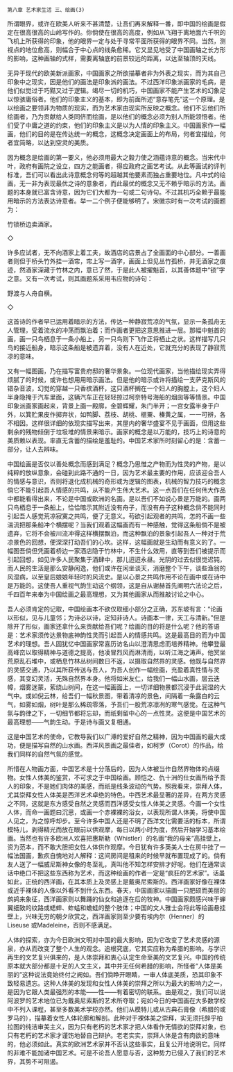     第八章 艺术家生活 三、绘画(3) 

   所谓眼界，或许在欧美人听来不甚清楚，让吾们再来解释一番，即中国的绘画是假定在很高很高的山岭写作的。你倘使在很高的高度，例如从飞翔于离地面六千呎的飞机上所获得的印象，他的眼界一定与处于寻常平面所获得的眼界不同。当然，测视点的地位愈高，则幅合于中心点的线条愈稀。它又显见地受了中国画轴之长方形的影响，这种画轴的式样，需要离轴底的前景较远的距离，以达至轴顶的天线。

   无异于现代的欧美新派画家，中国画家之所欲描摹者非为外表之现实，而为其自己印象中之现实，因是他们的画法是印象派的画法。不过西洋印象派画家的毛病，是他们似觉过于巧黠又过于逻辑。竭尽一切的机巧，中国画家不能产生艺术的幻象足以惊骇庸俗者。他们的印象主义的基本，即为前面所述“意存笔先”这一个原理。是以绘画之要领非为物质的现实，而为艺术家由现实所反映之概念。他们不忘他们所绘画者，乃为贡献给人类同侪而绘画，是以他们的概念必须为别人所能领悟者。他们受了中庸之道的约束，他们的印象主义是以为人情的印象主义。中国画家作一幅画，他们的目的是在传达统一的概念，这概念决定画面上的布局，何者宜描绘，何者宜简略，以达到空灵的美质。

   因为概念是绘画的第一要义，他必须用最大之毅力使之涵蕴诗意的概念。当宋代中叶，政府有画院之设立，四方之能画者，得应政府之画艺考试。从此等画试的评判标准，吾们可以看出此诗意概念何等的超越其他要素而独占重要地位。凡中式的绘画，无一非为表现最优之诗的意象者，而此最优的概念又无不赖乎暗示的方法。画题的本身就已富含诗意，因为它们大都为一句或二句诗句。不过其机巧全赖乎最能用暗示的方法表达诗意者。举一二个例子便能够明了。宋徽宗时有一次考试的画题为：

   竹锁桥边卖酒家。

   ◇

   许多应试者，无不向酒家上着工夫，故酒店的店景占了全画面的中心部分。一善画者则但于桥头竹外挂一酒帘，帘上写一酒字，画面上但见丛竹孤桥，并无酒家之痕迹，然酒家深藏于竹林之内，意已了然，于是此人被擢魁首，以其善体题中“锁”字之意。又有一次考试，则其画题系采用韦应物的诗句：

   野渡与人舟自横。

   ◇

   这首诗的作者早已运用着暗示的方法，传达一种静寂荒凉的气氛，显示一条孤舟无人管理，受着流水的冲荡而飘泊着；而作画者更把这意思推进一层。那幅中魁首的画，画一只鸟栖息于一条小船上，另一只鸟则下飞作正将栖止之状。这样描写几只鸟的接近船身，暗示这条船是被遗弃着，没有人在近处，它就充分的表现了静寂荒凉的意味。

   又有一幅图画，乃在描写富贵府邸的奢华景象。一位现代画家，当他描绘现实弄得烦腻了的时候，或许也想用用暗示画法。但是他的暗示或许将描绘一支萨克斯风的错杂音波，幻觉的穿越一只香槟酒杯，这只酒杯搁在一个妇人的胸膛上，这个妇人半身隐掩于汽车里面，这辆汽车正在轻轻掠过柯奈特号海船的烟囱等等情景。中国印象派画家画起来，背景上画一殿廓，金碧辉耀，朱门半开；一宫女露半身于户外，以箕贮果皮作掷弃状，如鸭脚、荔枝、胡桃、榧粟、榛黄之属，一一可辨，各不相因。这样很详细的依现实描写出来，其屋内的奢华盛宴不见于画面，但用这些剩余的残物倾倒于垃圾堆的情景来暗示。画家的概念是以万能的，技巧上的诗意的美质赖以表现。率直无含蓄的描绘是羞耻的。中国艺术家所时刻留心的是：含蓄一部分，让人去辨味。

   中国绘画是否仅以善处概念而感到满足？概念乃思惟之产物而为性灵的产物，是以纯粹的放纵意象，会碰到此路不通的一日，因为艺术最主要的作用，应该迎合吾人的情感与意识，否则将退化成机械的奇形或为逻辑的图表，机械的智力技巧的概念倘它不能引起吾人情感的共鸣，从不能产生伟大艺术。这一点吾们在任何伟大作品中都能看得出来，不论是中国或欧洲的名画。是以吾们不如说心景是万能的。画两只鸟栖息于一条船上，恰恰暗示其附近没有舟子，而没有舟子这种概念倘不能同时引起吾人感觉荒凉寂寞之共鸣，便了无意义。苟欲引起观者的共鸣，怎的不画一些湍流把那条船冲个横摆呢？当我们观着这幅画而有一种感触，觉得这条船倘不是被遗弃，它将不会被川流冲得这样横摆飘泊，而这种飘泊的景象引起吾人一种对于荒凉景色的回想，便深深打动吾们的心坎。这样，这幅画就是生动而有意义的了。一幅图吾倘但凭画着桥边一家酒店隐于竹林中，不生什么效用，直等到吾们被提示而引起回想，如见许多人民聚集于酒肆中，那儿迢迢永昼。光阴的过去似很觉迟钝，而人民的生活是那么安静闲逸，他们或许在闲坐谈天，消磨整个下午，谈些渔翁的风湿病，以至皇后娘娘年轻时的风流史。是以心景之共鸣作用不论在画中或在诗中是万能的。这使吾人重视气韵生动这个纲领，这是自从谢赫首先阐明六法论之后，千四百年来奉为中国绘画之最高理想，又为其他画家从而推敲讨论之中心。

   吾人必须肯定的记取，中国绘画本不欲仅取细小部分之正确，苏东坡有言：“论画以形似，见与儿童邻；为诗必以诗，定知非诗人。诗画本一律，天工与清新。”但是除开了形似，画家还拿什么来贡献给吾们呢？绘画的目的将是什么呢？他的答语是：艺术家须传达景物底神韵性灵而引起吾人的情感共鸣。这是最高目的而为中国艺术的理想。吾人固犹忆中国画家常喜历访名山以澄清思虑而培养精神。他攀登最高峰峦以取得精神与道德之提高，他凌冒烈风而淋清雨，以听江海之涛声。他冥坐荒原乱石堆中，或栖息竹林丛树间数日不返，以摄取自然界的灵感。他既与自然界的灵感交通，乃以其所获传送与吾人，为吾人创作一幅绘画，充盈着真性情与灵感，其变幻灵活，无殊自然界本身。他将如米友仁，给我们一幅山水画，层云迭幛，烟雾迷蒙，萦绕山树间，在这一幅画面上，一切详细物景都沉浸于此润湿的大气中。或如倪云林，给吾们一幅秋景图，带着清凉的景色，间隔着一条露白的云气，如雾如烟，树叶是那么稀疏零落，予吾们一股荒凉凛冽的寒气感觉。在这种气氛与韵律之下，一切细节都将忘却，而祇剩留中心的一点性灵。这便是中国艺术的最高理想——气韵生动。于是诗与画又复相通。

   这是中国艺术的使命，它教导我们以广溥的爱好自然之精神，因为中国画的最大成功，便是描写自然的山水画。西洋风景画之最佳者，如柯罗（Corot）的作品，给我们同样的自然气氛的感觉。

   所惜在人物画方面，中国艺术是十分落后的，因为人体被当作自然界物体的点缀物。女性人体美的鉴赏，不可求之于中国绘画。顾恺之、仇十洲的仕女画所给予吾人的印象，不是她们肉体的美感，而祇是线条波动的气势。照我看来，崇拜人体，尤其崇拜女性人体美是西洋艺术卓绝的特色。中西艺术最显著的差异，在两方灵感之不同，这就是东方感受自然之灵感而西洋感受女性人体美之灵感。今画一个女性人体，而命一画题曰沉思，或画一个赤裸裸的浴女，以表现所谓人体美，将使中国人见之，为之惊呼却步。至今许多中国人还是不明了西洋文化需要活的标本，所谓模特儿，剥得精光而放在眼前以供观摩，每日以两小时为度，然后开始学习基本绘画。当然也有许多欧洲人欢喜把惠斯勒（Whistler）的名画“我的母亲”高挂壁上，资为范本，而不敢大胆把女性人体供作观摩。今日犹有许多英美人士在房中挂了一幅法国画，歉疚自愧地对人解释：这间房间是租来的时候早就布置现成了的。倘有友人送了一幅威尼斯神女像的冬至礼，真叫他不知怎样安排才好呢。他们在通常谈话中绝口不把这些东西称为艺术，而这种绘画的作者一定是“疯狂的艺术家”。话虽如此，正统的西洋画，在其本质上及灵感上是戴奥尼索斯的。西洋画家好像在裸体或近乎裸体的人像以外看不到什么东西。春天，中国画家以描画一只肥硕而美丽的鹧鸪来象征，西洋画家则以舞踊的仙女和追逐在后的牧神。中国画家颇感兴味于蝉翼细致的纹路或蟋蟀、蚱蜢和蟾蛙的整个肢体；中国的文人雅士会将此等绘画悬挂壁上，兴味无穷的朝夕欣赏之，西洋画家则至少要有埃内尔（Henner）的Liseuse 或Madeleine，否则不感满足。

   人体的探索，亦为今日欧洲文明对中国的最大影响，因为它改变了艺术灵感的源泉，亦从而改变了整个人生的观念。追根究底，它其实应称为希腊的影响。与学识再生的文艺复兴俱来的，是人体崇拜和衷心认定生命至美的文艺复兴。中国的传统原本就大部分都是十足的人文主义，其中并无任何希腊的影响，所怪者“人体是美丽的”这种说法竟始终付之阙如。吾们倘睁开眼睛，一审人体底美质，恐其印象不致轻易遗忘。这种人体美的发现和女性人体美的崇拜之所以为最大的影响力之一，是因为它跟人类最强烈的本能——性——有着密切的联系。由是观之，我们可以说阿波罗的艺术地位已为戴奥尼索斯的艺术所夺取；宛如今日的中国画在大多数学校中不列入课程，甚至多数美术学校亦然。他们从模特儿或从古典石膏像（希腊的或罗马的），描摹着女性人体轮廓和解剖。此种对于裸体美之崇拜，实无须托辞乎柏拉图的纯洁审美主义，因为只有老朽的艺术家才把人体看作无情欲的崇拜对象，也只有老朽的艺术家才谨饬地替自己辩护。老老实实，崇拜人体是含有肉欲的意味的，他必须如此。真实的欧洲艺术家并不否认这些事实，且复公开地说明它。同样的非难不能加诸中国艺术。可是不论吾人愿意与否，这种势力已侵入了我们的艺术界，其势不可阻遏。

